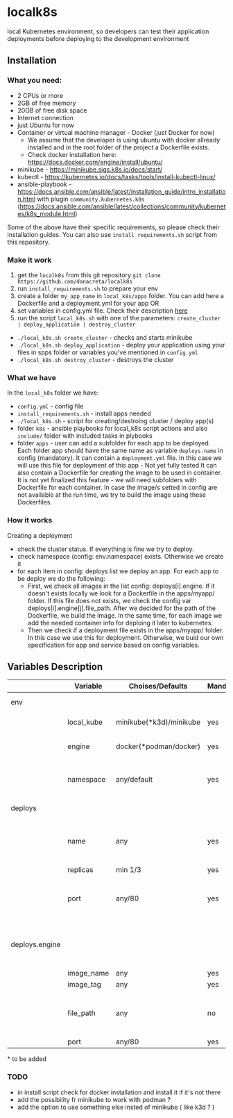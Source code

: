 # localk8s

local Kubernetes environment, so developers can test their application deployments before deploying to the development environment

## Installation

### What you need:
- 2 CPUs or more
- 2GB of free memory
- 20GB of free disk space
- Internet connection
- just Ubuntu for now
- Container or virtual machine manager - Docker (just Docker for now) 
    * We assume that the developer is using ubuntu with docker allready installed and in the root folder of the project a Dockerfile exists.
    * Check docker installation here: https://docs.docker.com/engine/install/ubuntu/
- minikube - https://minikube.sigs.k8s.io/docs/start/
- kubectl - https://kubernetes.io/docs/tasks/tools/install-kubectl-linux/
- ansible-playbook - https://docs.ansible.com/ansible/latest/installation_guide/intro_installation.html with plugin `community.kubernetes.k8s` (https://docs.ansible.com/ansible/latest/collections/community/kubernetes/k8s_module.html)

Some of the above have their specific requirements, so please check their installation guides.
You can also use `install_requirements.sh` script from this repository.

### Make it work
1. get the `localk8s` from this git repository
   `git clone https://github.com/danacreta/localk8s`
2. run `install_requirements.sh` to prepare your env
3. create a folder `my_app_name` in `local_k8s/apps` folder. You can add here a Dockerfile and a deployment.yml for your app OR
4. set variables in config.yml file. Check their description <a href="#variables-description">here</a>
5. run the script `local_k8s.sh` with one of the parameters: `create_cluster | deploy_application | destroy_cluster`
- `./local_k8s.sh create_cluster` - checks and starts minikube
- `./local_k8s.sh deploy_application` - deploy your application using your files in spps folder or variables you've mentioned in `config.yml`
- `./local_k8s.sh destroy_cluster` - destroys the cluster

### What we have
In the `local_k8s` folder we have:
 - `config.yml` - config file
 - `install_requirements.sh` - install apps needed
 - `./local_k8s.sh` - script for creating/destroing cluster / deploy app(s)
 - folder `k8s` - ansible playbooks for local_k8s script actions and also `include/` folder with included tasks in plybooks
 - folder `apps` - user can add a subfolder for each app to be deployed. Each folder app should have the same name as variable `deploys.name` in config (mandatory).
   It can contain a `deployment.yml` file. In this case we will use this file for deployment of this app - Not yet fully tested
   It can also contain a Dockerfile for creating the image to be used in container. It is not yet finalized this feature - we will need subfolders with Dockerfile for each container. In case the image/s setted in config are not available at the run time, we try to build the image using these Dockerfiles.
   
### How it works
Creating a deployment
   - check the cluster status. If everything is fine we try to deploy.
   - check namespace (config: env.namespace) exists. Otherwise we create it
   - for each item in config: deploys list we deploy an app. For each app to be deploy we do the following:
      - First, we check all images in the list config: deploys[i].engine. If it doesn't exists locally we look for a Dockerfile in the apps/myapp/ folder. If this file does not exists, we check the config var deploys[i].engine[j].file_path. After we decided for the path of the Dockerfile, we build the image. In the same time, for each image we add the needed container info for deploing it later to kubernetes.
      - Then we check if a deployment file exists in the apps/myapp/ folder. In this case we use this for deployment. Otherwise, we buid our own specification for app and service based on config variables.
     

## Variables Description
|                	| Variable   	| Choises/Defaults        	| Mandatory 	| Description                                               	|
|----------------	|------------	|-------------------------	|-----------	|-----------------------------------------------------------	|
| env            	|            	|                         	|           	| global variables                                          	|
|                	| local_kube 	| minikube(\*k3d)/minikube | yes       	| local Kubernetes                                          	|
|                	| engine     	| docker(\*podman/docker)  | yes       	| container engine to be used                               	|
|                	| namespace  	| any/default             	| yes       	| namespace to be used for deployment                       	|
| deploys        	|            	|                         	|           	| list of apps to be deployed                               	|
|                	| name       	| any                     	| yes       	| name of deployment. Used for app name, service name       	|
|                	| replicas   	| min 1/3                 	| yes       	|                                                           	|
|                	| port       	| any/80                  	| yes       	| service port. Not yet functional. We might need a list    	|
| deploys.engine 	|            	|                         	|           	| A list of vars for multiple containers used in deployment 	|
|                	| image_name 	| any                     	| yes       	|                                                           	|
|                	| image_tag  	| any                     	| yes       	|                                                           	|
|                	| file_path  	| any                     	| no        	| path to Dockerfile if we have to build the image          	|
|                	| port       	| any/80                  	| yes       	| containerPort                                             	|

\* to be added

### TODO
- in install script check for docker installation and install it if it's not there
- add the possibility fr minikube to work with podman ?
- add the option to use something else insted of minikube ( like k3d ? )
